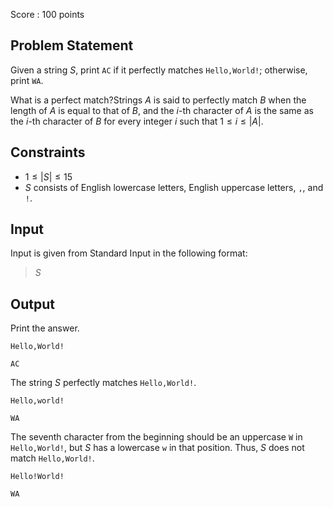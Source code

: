 Score : $100$ points

## Problem Statement

Given a string $S$, print `AC` if it perfectly matches `Hello,World!`; otherwise, print `WA`.

What is a perfect match?Strings $A$ is said to perfectly match $B$ when the length of $A$ is equal to that of $B$, and the $i$-th character of $A$ is the same as the $i$-th character of $B$ for every integer $i$ such that $1 \le i \le |A|$.

## Constraints

- $1 \le |S| \le 15$
- $S$ consists of English lowercase letters, English uppercase letters, `,`, and `!`.

## Input

Input is given from Standard Input in the following format:

> $S$

## Output

Print the answer.

```input1
Hello,World!
```

```output1
AC
```

The string $S$ perfectly matches `Hello,World!`.

```input2
Hello,world!
```

```output2
WA
```

The seventh character from the beginning should be an uppercase `W` in `Hello,World!`, but $S$ has a lowercase `w` in that position. Thus, $S$ does not match `Hello,World!`.

```input3
Hello!World!
```

```output3
WA
```